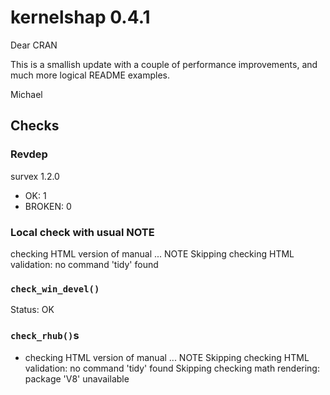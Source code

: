 # kernelshap 0.4.1

Dear CRAN

This is a smallish update with a couple of performance improvements, and much more logical README examples.

Michael

## Checks

### Revdep

survex 1.2.0                                                                             
- OK: 1
- BROKEN: 0

### Local check with usual NOTE

checking HTML version of manual ... NOTE
  Skipping checking HTML validation: no command 'tidy' found
  
### `check_win_devel()`

Status: OK

### `check_rhub()`s

* checking HTML version of manual ... NOTE
Skipping checking HTML validation: no command 'tidy' found
Skipping checking math rendering: package 'V8' unavailable

